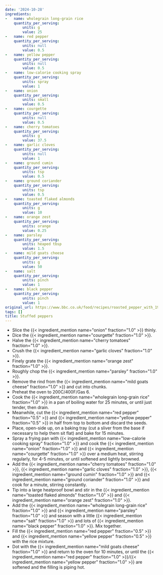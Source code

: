```yaml
---
date: '2024-10-28'
ingredients:
-   name: wholegrain long-grain rice
    quantity_per_serving:
        units: g
        value: 25
-   name: red pepper
    quantity_per_serving:
        units: null
        value: 0.5
-   name: yellow pepper
    quantity_per_serving:
        units: null
        value: 0.5
-   name: low-calorie cooking spray
    quantity_per_serving:
        units: spray
        value: 1
-   name: onion
    quantity_per_serving:
        units: small
        value: 0.5
-   name: courgette
    quantity_per_serving:
        units: null
        value: 0.5
-   name: cherry tomatoes
    quantity_per_serving:
        units: g
        value: 37.5
-   name: garlic cloves
    quantity_per_serving:
        units: null
        value: 1
-   name: ground cumin
    quantity_per_serving:
        units: tsp
        value: 0.5
-   name: ground coriander
    quantity_per_serving:
        units: tsp
        value: 0.5
-   name: toasted flaked almonds
    quantity_per_serving:
        units: g
        value: 10
-   name: orange zest
    quantity_per_serving:
        units: orange
        value: 0.25
-   name: parsley
    quantity_per_serving:
        units: heaped tbsp
        value: 1.5
-   name: mild goats cheese
    quantity_per_serving:
        units: g
        value: 50
-   name: salt
    quantity_per_serving:
        units: pinch
        value: 1
-   name: black pepper
    quantity_per_serving:
        units: pinch
        value: 1
original_url: https://www.bbc.co.uk/food/recipes/roasted_pepper_with_19108
tags: []
title: Stuffed peppers
---
```

- Slice the {{< ingredient_mention name="onion" fraction="1.0" >}} thinly.
- Dice the {{< ingredient_mention name="courgette" fraction="1.0" >}}.
- Halve the {{< ingredient_mention name="cherry tomatoes" fraction="1.0" >}}.
- Crush the {{< ingredient_mention name="garlic cloves" fraction="1.0" >}}.
- Finely grate the {{< ingredient_mention name="orange zest" fraction="1.0" >}}.
- Roughly chop the {{< ingredient_mention name="parsley" fraction="1.0" >}}.
- Remove the rind from the {{< ingredient_mention name="mild goats cheese" fraction="1.0" >}} and cut into chunks.
- Preheat the oven to 200C/400F/Gas 6.
- Cook the {{< ingredient_mention name="wholegrain long-grain rice" fraction="1.0" >}} in a pan of boiling water for 25 minutes, or until just tender, then drain.
- Meanwhile, cut the {{< ingredient_mention name="red pepper" fraction="0.5" >}} and {{< ingredient_mention name="yellow pepper" fraction="0.5" >}} in half from top to bottom and discard the seeds.
- Place, open-side up, on a baking tray (cut a sliver from the base if necessary to help them sit flat) and bake for 15 minutes.
- Spray a frying pan with {{< ingredient_mention name="low-calorie cooking spray" fraction="1.0" >}} and cook the {{< ingredient_mention name="onion" fraction="1.0" >}} and {{< ingredient_mention name="courgette" fraction="1.0" >}} over a medium heat, stirring regularly, for 4-5 minutes, or until softened and lightly browned.
- Add the {{< ingredient_mention name="cherry tomatoes" fraction="1.0" >}}, {{< ingredient_mention name="garlic cloves" fraction="1.0" >}}, {{< ingredient_mention name="ground cumin" fraction="1.0" >}} and {{< ingredient_mention name="ground coriander" fraction="1.0" >}} and cook for a minute, stirring constantly.
- Tip into a large heatproof bowl and stir in the {{< ingredient_mention name="toasted flaked almonds" fraction="1.0" >}} and {{< ingredient_mention name="orange zest" fraction="1.0" >}}.
- Add the {{< ingredient_mention name="wholegrain long-grain rice" fraction="1.0" >}} and {{< ingredient_mention name="parsley" fraction="1.0" >}} and season with a little {{< ingredient_mention name="salt" fraction="1.0" >}} and lots of {{< ingredient_mention name="black pepper" fraction="1.0" >}}. Mix together.
- Fill the {{< ingredient_mention name="red pepper" fraction="0.5" >}} and {{< ingredient_mention name="yellow pepper" fraction="0.5" >}} with the rice mixture.
- Dot with the {{< ingredient_mention name="mild goats cheese" fraction="1.0" >}} and return to the oven for 10 minutes, or until the {{< ingredient_mention name="red pepper" fraction="1.0" >}}/{{< ingredient_mention name="yellow pepper" fraction="1.0" >}} are softened and the filling is piping hot.